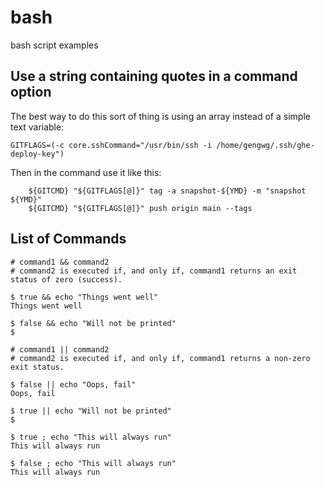 # bash

bash script examples

## Use a string containing quotes in a command option

The best way to do this sort of thing is using an array instead of a simple text variable:

```
GITFLAGS=(-c core.sshCommand="/usr/bin/ssh -i /home/gengwg/.ssh/ghe-deploy-key")
```

Then in the command use it like this:

```
    ${GITCMD} "${GITFLAGS[@]}" tag -a snapshot-${YMD} -m "snapshot ${YMD}"
    ${GITCMD} "${GITFLAGS[@]}" push origin main --tags
```

## List of Commands

```
# command1 && command2
# command2 is executed if, and only if, command1 returns an exit status of zero (success).

$ true && echo "Things went well"
Things went well

$ false && echo "Will not be printed"
$

# command1 || command2
# command2 is executed if, and only if, command1 returns a non-zero exit status.

$ false || echo "Oops, fail"
Oops, fail

$ true || echo "Will not be printed"
$

$ true ; echo "This will always run"
This will always run

$ false ; echo "This will always run"
This will always run
```
